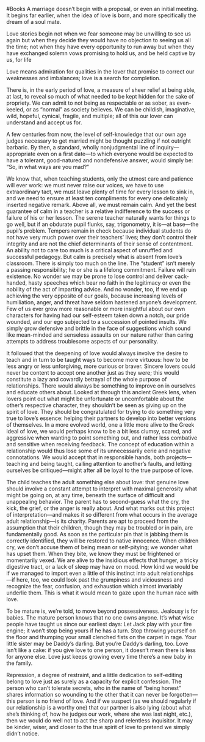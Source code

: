#Books 
A marriage doesn’t begin with a proposal, or even an initial meeting. It begins far earlier, when the idea of love is born, and more specifically the dream of a soul mate.  
  
Love stories begin not when we fear someone may be unwilling to see us again but when they decide they would have no objection to seeing us all the time; not when they have every opportunity to run away but when they have exchanged solemn vows promising to hold us, and be held captive by us, for life  
  
Love means admiration for qualities in the lover that promise to correct our weaknesses and imbalances; love is a search for completion.  
  
There is, in the early period of love, a measure of sheer relief at being able, at last, to reveal so much of what needed to be kept hidden for the sake of propriety. We can admit to not being as respectable or as sober, as even-keeled, or as “normal” as society believes. We can be childish, imaginative, wild, hopeful, cynical, fragile, and multiple; all of this our lover can understand and accept us for.  
  
A few centuries from now, the level of self-knowledge that our own age judges necessary to get married might be thought puzzling if not outright barbaric. By then, a standard, wholly nonjudgmental line of inquiry—appropriate even on a first date—to which everyone would be expected to have a tolerant, good-natured and nondefensive answer, would simply be: “So, in what ways are you mad?”  
  
We know that, when teaching students, only the utmost care and patience will ever work: we must never raise our voices, we have to use extraordinary tact, we must leave plenty of time for every lesson to sink in, and we need to ensure at least ten compliments for every one delicately inserted negative remark. Above all, we must remain calm. And yet the best guarantee of calm in a teacher is a relative indifference to the success or failure of his or her lesson. The serene teacher naturally wants for things to go well, but if an obdurate pupil flunks, say, trigonometry, it is—at base—the pupil’s problem. Tempers remain in check because individual students do not have very much power over their teachers’ lives; they don’t control their integrity and are not the chief determinants of their sense of contentment. An ability not to care too much is a critical aspect of unruffled and successful pedagogy. But calm is precisely what is absent from love’s classroom. There is simply too much on the line. The “student” isn’t merely a passing responsibility; he or she is a lifelong commitment. Failure will ruin existence. No wonder we may be prone to lose control and deliver cack-handed, hasty speeches which bear no faith in the legitimacy or even the nobility of the act of imparting advice. And no wonder, too, if we end up achieving the very opposite of our goals, because increasing levels of humiliation, anger, and threat have seldom hastened anyone’s development. Few of us ever grow more reasonable or more insightful about our own characters for having had our self-esteem taken down a notch, our pride wounded, and our ego subjected to a succession of pointed insults. We simply grow defensive and brittle in the face of suggestions which sound like mean-minded and senseless assaults on our nature rather than caring attempts to address troublesome aspects of our personality.  
  
It followed that the deepening of love would always involve the desire to teach and in turn to be taught ways to become more virtuous: how to be less angry or less unforgiving, more curious or braver. Sincere lovers could never be content to accept one another just as they were; this would constitute a lazy and cowardly betrayal of the whole purpose of relationships. There would always be something to improve on in ourselves and educate others about. Looked at through this ancient Greek lens, when lovers point out what might be unfortunate or uncomfortable about the other’s respective character, they shouldn’t be seen as giving up on the spirit of love. They should be congratulated for trying to do something very true to love’s essence: helping their partners to develop into better versions of themselves. In a more evolved world, one a little more alive to the Greek ideal of love, we would perhaps know to be a bit less clumsy, scared, and aggressive when wanting to point something out, and rather less combative and sensitive when receiving feedback. The concept of education within a relationship would thus lose some of its unnecessarily eerie and negative connotations. We would accept that in responsible hands, both projects—teaching and being taught, calling attention to another’s faults, and letting ourselves be critiqued—might after all be loyal to the true purpose of love.  
  
  
The child teaches the adult something else about love: that genuine love should involve a constant attempt to interpret with maximal generosity what might be going on, at any time, beneath the surface of difficult and unappealing behavior. The parent has to second-guess what the cry, the kick, the grief, or the anger is really about. And what marks out this project of interpretation—and makes it so different from what occurs in the average adult relationship—is its charity. Parents are apt to proceed from the assumption that their children, though they may be troubled or in pain, are fundamentally good. As soon as the particular pin that is jabbing them is correctly identified, they will be restored to native innocence. When children cry, we don’t accuse them of being mean or self-pitying; we wonder what has upset them. When they bite, we know they must be frightened or momentarily vexed. We are alive to the insidious effects that hunger, a tricky digestive tract, or a lack of sleep may have on mood. How kind we would be if we managed to import even a little of this instinct into adult relationships—if here, too, we could look past the grumpiness and viciousness and recognize the fear, confusion, and exhaustion which almost invariably underlie them. This is what it would mean to gaze upon the human race with love.  
  
  
To be mature is, we’re told, to move beyond possessiveness. Jealousy is for babies. The mature person knows that no one owns anyone. It’s what wise people have taught us since our earliest days: Let Jack play with your fire engine; it won’t stop being yours if he has a turn. Stop throwing yourself on the floor and thumping your small clenched fists on the carpet in rage. Your little sister may be Daddy’s darling. But you’re Daddy’s darling, too. Love isn’t like a cake: if you give love to one person, it doesn’t mean there is less for anyone else. Love just keeps growing every time there’s a new baby in the family.  
  
  
Repression, a degree of restraint, and a little dedication to self-editing belong to love just as surely as a capacity for explicit confession. The person who can’t tolerate secrets, who in the name of “being honest” shares information so wounding to the other that it can never be forgotten—this person is no friend of love. And if we suspect (as we should regularly if our relationship is a worthy one) that our partner is also lying (about what she’s thinking of, how he judges our work, where she was last night, etc.), then we would do well not to act the sharp and relentless inquisitor. It may be kinder, wiser, and closer to the true spirit of love to pretend we simply didn’t notice.